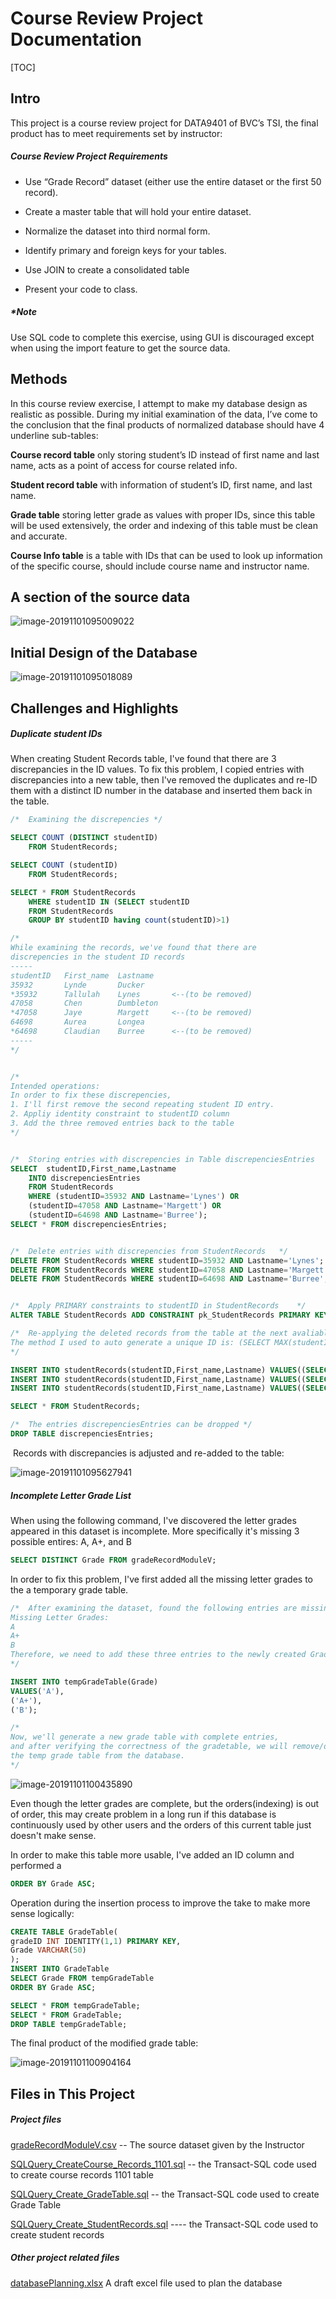 # Course Review Project Documentation

[TOC]

## Intro

This project is a course review project for DATA9401 of BVC’s TSI, the final product has to meet requirements set by instructor:

##### Course Review Project Requirements

* Use “Grade Record” dataset (either use the entire dataset or the first 50 record).

* Create a master table that will hold your entire dataset.

* Normalize the dataset into third normal form.

* Identify primary and foreign keys for your tables.

* Use JOIN to create a consolidated table

* Present your code to class.

##### *Note

Use SQL code to complete this exercise, using GUI is discouraged except when using the import feature to get the source data.



## Methods

In this course review exercise, I attempt to make my database design as realistic as possible. During my initial examination of the data, I’ve come to the conclusion that the final products of normalized database should have 4 underline sub-tables:

**Course record table** only storing student’s ID instead of first name and last name, acts as a point of access for course related info.

**Student record table** with information of student’s ID, first name, and last name.

**Grade table** storing letter grade as values with proper IDs, since this table will be used extensively, the order and indexing of this table must be clean and accurate.

**Course Info table** is a table with IDs that can be used to look up information of the specific course, should include course name and instructor name.

 

## A section of the source data

![image-20191101095009022](README.assets/image-20191101095009022.png)

## Initial Design of the Database

![image-20191101095018089](README.assets/image-20191101095018089.png)

## Challenges and Highlights 

##### Duplicate student IDs

When creating Student Records table, I've found that there are 3 discrepancies in the ID values. To fix this problem, I copied entries with discrepancies into a new table, then I've removed the duplicates and re-ID them with a distinct ID number in the database and inserted them back in the table.

```sql
/*	Examining the discrepencies	*/

SELECT COUNT (DISTINCT studentID)
	FROM StudentRecords;

SELECT COUNT (studentID)
	FROM StudentRecords;

SELECT * FROM StudentRecords 
	WHERE studentID IN (SELECT studentID 
	FROM StudentRecords 
	GROUP BY studentID having count(studentID)>1)

/*	
While examining the records, we've found that there are
discrepencies in the student ID records
-----
studentID	First_name	Lastname
35932		Lynde		Ducker
*35932		Tallulah	Lynes		<--(to be removed)
47058		Chen		Dumbleton
*47058		Jaye		Margett		<--(to be removed)
64698		Aurea		Longea
*64698		Claudian	Burree		<--(to be removed)
-----
*/


/*
Intended operations:
In order to fix these discrepencies, 
1. I'll first remove the second repeating student ID entry.
2. Appliy identity constraint to studentID column
3. Add the three removed entries back to the table 
*/


/*	Storing entries with discrepencies in Table discrepenciesEntries	*/
SELECT	studentID,First_name,Lastname 
	INTO discrepenciesEntries
	FROM StudentRecords
	WHERE (studentID=35932 AND Lastname='Lynes') OR
	(studentID=47058 AND Lastname='Margett') OR
	(studentID=64698 AND Lastname='Burree');
SELECT * FROM discrepenciesEntries;


/*	Delete entries with discrepencies from StudentRecords	*/
DELETE FROM StudentRecords WHERE studentID=35932 AND Lastname='Lynes';
DELETE FROM StudentRecords WHERE studentID=47058 AND Lastname='Margett';
DELETE FROM StudentRecords WHERE studentID=64698 AND Lastname='Burree';


/*	Apply PRIMARY constraints to studentID in StudentRecords	*/
ALTER TABLE StudentRecords ADD CONSTRAINT pk_StudentRecords PRIMARY KEY(studentID);

/*	Re-applying the deleted records from the table at the next avaliable ID number
The method I used to auto generate a unique ID is: (SELECT MAX(studentID)+1 FROM studentRecords) ;
*/

INSERT INTO studentRecords(studentID,First_name,Lastname) VALUES((SELECT MAX(studentID)+1 FROM studentRecords),'Tallulah','Lynes');
INSERT INTO studentRecords(studentID,First_name,Lastname) VALUES((SELECT MAX(studentID)+1 FROM studentRecords),'Jaye','Margett');
INSERT INTO studentRecords(studentID,First_name,Lastname) VALUES((SELECT MAX(studentID)+1 FROM studentRecords),'Claudian','Burree');

SELECT * FROM StudentRecords;

/*	The entries discrepenciesEntries can be dropped	*/
DROP TABLE discrepenciesEntries;
```

​	Records with discrepancies is adjusted and re-added to the table:

![image-20191101095627941](README.assets/image-20191101095627941.png)





##### Incomplete Letter Grade List

When using the following command, I've discovered the letter grades appeared in this dataset is incomplete. More specifically it's missing 3 possible entires:  A, A+, and B

```sql
SELECT DISTINCT Grade FROM gradeRecordModuleV;
```

In order to fix this problem, I've first added all the missing letter grades to the a temporary grade table. 

```sql
/*	After examining the dataset, found the following entries are missing from this table
Missing Letter Grades:
A
A+
B
Therefore, we need to add these three entries to the newly created GradeTable
*/

INSERT INTO tempGradeTable(Grade)
VALUES('A'),
('A+'),
('B');

/*
Now, we'll generate a new grade table with complete entries,
and after verifying the correctness of the gradetable, we will remove/drop
the temp grade table from the database.
*/
```

![image-20191101100435890](README.assets/image-20191101100435890.png)



Even though the letter grades are complete, but the orders(indexing) is out of order, this may create problem in a long run if this database is continuously used by other users and the orders of this current table just doesn't make sense. 

In order to make this table more usable, I've added an ID column and performed a 

```sql
ORDER BY Grade ASC;
```

Operation during the insertion process to improve the take to make more sense logically:

```sql
CREATE TABLE GradeTable(
gradeID INT IDENTITY(1,1) PRIMARY KEY,
Grade VARCHAR(50)
);
INSERT INTO GradeTable
SELECT Grade FROM tempGradeTable
ORDER BY Grade ASC;

SELECT * FROM tempGradeTable;
SELECT * FROM GradeTable;
DROP TABLE tempGradeTable;
```

The final product of the modified grade table:

![image-20191101100904164](README.assets/image-20191101100904164.png)





## Files in This Project

##### Project files

 [gradeRecordModuleV.csv](https://github.com/stan587/BVC_TSI_Database_Administration_Fundamentals/blob/master/Course_Review_Project/gradeRecordModuleV.csv)  -- The source dataset given by the Instructor

 [SQLQuery_CreateCourse_Records_1101.sql](https://github.com/stan587/BVC_TSI_Database_Administration_Fundamentals/blob/master/Course_Review_Project/SQLQuery_CreateCourse_Records_1101.sql) -- the Transact-SQL code used to create course records 1101 table

 [SQLQuery_Create_GradeTable.sql](https://github.com/stan587/BVC_TSI_Database_Administration_Fundamentals/blob/master/Course_Review_Project/SQLQuery_Create_GradeTable.sql) -- the Transact-SQL code used to create Grade Table

 [SQLQuery_Create_StudentRecords.sql](https://github.com/stan587/BVC_TSI_Database_Administration_Fundamentals/blob/master/Course_Review_Project/SQLQuery_Create_StudentRecords.sql) ---- the Transact-SQL code used to create student records

##### Other project related files

 [databasePlanning.xlsx](https://github.com/stan587/BVC_TSI_Database_Administration_Fundamentals/blob/master/Course_Review_Project/databasePlanning.xlsx) A draft excel file used to plan the database
